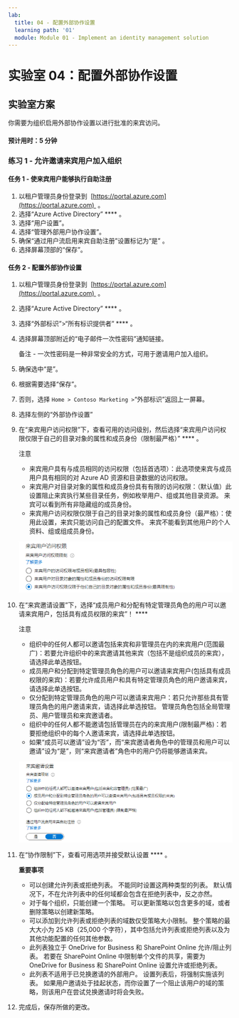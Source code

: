 ```yaml
---
lab:
  title: 04 - 配置外部协作设置
  learning path: '01'
  module: Module 01 - Implement an identity management solution
---
```


# 实验室 04：配置外部协作设置

## 实验室方案

你需要为组织启用外部协作设置以进行批准的来宾访问。

#### 预计用时：5 分钟

### 练习 1 - 允许邀请来宾用户加入组织

#### 任务 1 - 使来宾用户能够执行自助注册

1. 以租户管理员身份登录到  [https://portal.azure.com](https://portal.azure.com)  。
2. 选择“Azure Active Directory” **** 。
3. 选择“用户设置”。
4. 选择“管理外部用户协作设置”。
5. 确保“通过用户流启用来宾自助注册”设置标记为“是” 。
6. 选择屏幕顶部的“保存”。

#### 任务 2 - 配置外部协作设置

1. 以租户管理员身份登录到  [https://portal.azure.com](https://portal.azure.com)  。
2. 选择“Azure Active Directory” **** 。
3. 选择“外部标识”>“所有标识提供者” **** 。
4. 选择屏幕顶部附近的“电子邮件一次性密码”通知链接。

    备注 - 一次性密码是一种非常安全的方式，可用于邀请用户加入组织。
    
5. 确保选中“是”。
6. 根据需要选择“保存”。
7. 否则，选择 `Home > Contoso Marketing >`“外部标识”返回上一屏幕。
8. 选择左侧的“外部协作设置”

9. 在“来宾用户访问权限”下，查看可用的访问级别，然后选择“来宾用户访问权限仅限于自己的目录对象的属性和成员身份（限制最严格）” **** 。

    注意
    - 来宾用户具有与成员相同的访问权限（包括首选项）：此选项使来宾与成员用户具有相同的对 Azure AD 资源和目录数据的访问权限。
    - 来宾用户对目录对象的属性和成员身份具有有限的访问权限：（默认值）此设置阻止来宾执行某些目录任务，例如枚举用户、组或其他目录资源。 来宾可以看到所有非隐藏组的成员身份。
    - 来宾用户访问权限仅限于自己的目录对象的属性和成员身份（最严格）：使用此设置，来宾只能访问自己的配置文件。 来宾不能看到其他用户的个人资料、组或组成员身份。

    ![显示来宾用户访问限制选项的屏幕图像](./media/lp1-mod3-guest-user-access-restrictions.png)

10. 在“来宾邀请设置”下，选择“成员用户和分配有特定管理员角色的用户可以邀请来宾用户，包括具有成员权限的来宾”！ **** 

    注意
    - 组织中的任何人都可以邀请包括来宾和非管理员在内的来宾用户(范围最广)：若要允许组织中的来宾邀请其他来宾（包括不是组织成员的来宾），请选择此单选按钮。
    - 成员用户和分配到特定管理员角色的用户可以邀请来宾用户(包括具有成员权限的来宾)：若要允许成员用户和具有特定管理员角色的用户邀请来宾，请选择此单选按钮。
    - 仅分配到特定管理员角色的用户可以邀请来宾用户：若只允许那些具有管理员角色的用户邀请来宾，请选择此单选按钮。 管理员角色包括全局管理员、用户管理员和来宾邀请者。
    - 组织中的任何人都不能邀请包括管理员在内的来宾用户(限制最严格)：若要拒绝组织中的每个人邀请来宾，请选择此单选按钮。
    - 如果“成员可以邀请”设为“否”，而“来宾邀请者角色中的管理员和用户可以邀请”设为“是”，则“来宾邀请者”角色中的用户仍将能够邀请来宾。

    ![显示来宾邀请设置的屏幕图像，其中突出显示了“来宾可以邀请”设为“否”](./media/lp1-mod3-guest-user-invite-settings.png)

11. 在“协作限制”下，查看可用选项并接受默认设置 **** 。

    **重要事项**
    - 可以创建允许列表或拒绝列表。 不能同时设置这两种类型的列表。 默认情况下，不在允许列表中的任何域都会包含在拒绝列表中，反之亦然。
    - 对于每个组织，只能创建一个策略。 可以更新策略以包含更多的域，或者删除策略以创建新策略。
    - 可以添加到允许列表或拒绝列表的域数仅受策略大小限制。 整个策略的最大大小为 25 KB（25,000 个字符），其中包括允许列表或拒绝列表以及为其他功能配置的任何其他参数。
    - 此列表独立于 OneDrive for Business 和 SharePoint Online 允许/阻止列表。 若要在 SharePoint Online 中限制单个文件的共享，需要为 OneDrive for Business 和 SharePoint Online 设置允许或拒绝列表。
    - 此列表不适用于已兑换邀请的外部用户。 设置列表后，将强制实施该列表。 如果用户邀请处于挂起状态，而你设置了一个阻止该用户的域的策略，则该用户在尝试兑换邀请时将会失败。

12. 完成后，保存所做的更改。
